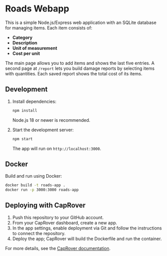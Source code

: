 # Roads Webapp

This is a simple Node.js/Express web application with an SQLite database for managing items. Each item consists of:

- **Category**
- **Description**
- **Unit of measurement**
- **Cost per unit**


The main page allows you to add items and shows the last five entries. A second page at `/report` lets you build damage reports by selecting items with quantities. Each saved report shows the total cost of its items.


## Development

1. Install dependencies:
   ```bash
   npm install
   ```

   Node.js 18 or newer is recommended.

2. Start the development server:
   ```bash
   npm start
   ```
   The app will run on `http://localhost:3000`.

## Docker

Build and run using Docker:
```bash
docker build -t roads-app .
docker run -p 3000:3000 roads-app
```

## Deploying with CapRover

1. Push this repository to your GitHub account.
2. From your CapRover dashboard, create a new app.
3. In the app settings, enable deployment via Git and follow the instructions to connect the repository.
4. Deploy the app; CapRover will build the Dockerfile and run the container.

For more details, see the [CapRover documentation](https://caprover.com/docs/complete-webapp-tutorial.html).
